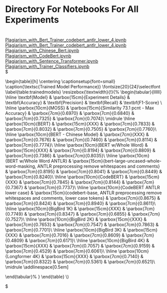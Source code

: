 # Directory For Notebooks For All Experiments
#
[Plagiarism_with_Bert_Trainer_codebert_antlr_lower_4.ipynb](./Plagiarism_with_Bert_Trainer_codebert_antlr_lower_4.ipynb)<br>
[Plagiarism_with_Bert_Trainer_codebert_antlr_lower_4.ipynb](./Plagiarism_with_Bert_Trainer_codebert_antlr_lower_4.ipynb)<br>
[Plagiarism_with_Chinese_Bert.ipynb](./Plagiarism_with_Chinese_Bert.ipynb)<br>
[Plagiarism_with_CodeBert.ipynb](./Plagiarism_with_CodeBert.ipynb)<br>
[Plagiarism_with_Sentence_Transformer.ipynb](./Plagiarism_with_Sentence_Transformer.ipynb)<br>
[Plagiarism_with_Trainer_Classifiers.ipynb](./Plagiarism_with_Trainer_Classifiers.ipynb)<br>
$

\begin{table}[h]
\centering
\captionsetup{font=small}
\caption{\textsc{Trained Model Performance}}
\fontsize{20}{24}\selectfont 
\label{table:trainedmodels}
\resizebox{\textwidth}{!}{%
\begin{tabular}{llllll}
\hline
\textbf{Model}   & \parbox{15cm}{Experiment Details} & \textbf{Accuracy} & \textbf{Precision}  & \textbf{Recall}  & \textbf{F1-Score}  \\ \hline
\parbox{10cm}{MOSS} & \parbox{15cm}{Similarity 73.1 pcnt - Max Accuracy} & \parbox{7cm}{0.6970} & \parbox{7cm}{0.6840} & \parbox{7cm}{0.7325}  & \parbox{7cm}{0.7074}\\
\midrule
\hline
\parbox{10cm}{BERT}   & \parbox{15cm}{XXX} & \parbox{7cm}{0.7833} & \parbox{7cm}{0.8032} & \parbox{7cm}{0.7505}  & \parbox{7cm}{0.7760}\\
\hline
\parbox{10cm}{BERT - Chinese Model}   & \parbox{7cm}{XXX}  & \parbox{7cm}{0.7676} & \parbox{7cm}{0.7460} & \parbox{7cm}{0.8114}  & \parbox{7cm}{0.7774}\\
\hline
\parbox{10cm}{BERT w/Whole Word}  & \parbox{15cm}{XXX} & \parbox{7cm}{0.8194} & \parbox{7cm}{0.8809} & \parbox{7cm}{0.7386}  & \parbox{7cm}{0.8035}\\
\hline
\parbox{10cm}{BERT w/Whole Word ANTLR}  & \parbox{15cm}{bert-large-uncased-whole-word-masking, ANTLR preprocessing remove whitespaces and comments} & \parbox{7cm}{0.8195} & \parbox{7cm}{0.8041} & \parbox{7cm}{0.8449}  & \parbox{7cm}{0.8240}\\
\hline
\parbox{10cm}{CodeBERT}  & \parbox{15cm}{XXX} & \parbox{7cm}{0.7845} & \parbox{7cm}{0.8144} & \parbox{7cm}{0.7367}   & \parbox{7cm}{0.7737}\\
\hline
\parbox{10cm}{CodeBERT ANTLR lower case}  & \parbox{15cm}{codebert-base, ANTLR preprocessing remove whitespaces and comments, lower case tokens} & \parbox{7cm}{0.8675} & \parbox{7cm}{0.8424} & \parbox{7cm}{0.8940}   & \parbox{7cm}{0.8611}\\
\hline
\parbox{10cm}{BigBird 1K}  & \parbox{15cm}{XXX}  & \parbox{7cm}{0.7749} & \parbox{7cm}{0.8347} & \parbox{7cm}{0.6855}  & \parbox{7cm}{0.7527}\\
\hline
\parbox{10cm}{BigBird 2K}  & \parbox{15cm}{XXX}  & \parbox{7cm}{0.7653} & \parbox{7cm}{0.7547} & \parbox{7cm}{0.7863}  & \parbox{7cm}{0.7701}\\
\hline
\parbox{10cm}{BigBird 3K}  & \parbox{15cm}{XXX}  & \parbox{7cm}{0.7016} & \parbox{7cm}{0.8609} & \parbox{7cm}{0.4809}  & \parbox{7cm}{0.6171}\\
\hline
\parbox{10cm}{BigBird 4K}  & \parbox{15cm}{XXX} & \parbox{7cm}{0.7057} & \parbox{7cm}{0.9159} & \parbox{7cm}{0.4529}  & \parbox{7cm}{0.6061}\\
\hline
\parbox{10cm}{Longformer 4K}  & \parbox{15cm}{XXX} & \parbox{7cm}{0.7140} & \parbox{7cm}{0.8322} & \parbox{7cm}{0.5361}  & \parbox{7cm}{0.6521}\\
\midrule
\addlinespace[0.5em]

\end{tabular}%
}
\end{table}
\\)

$
